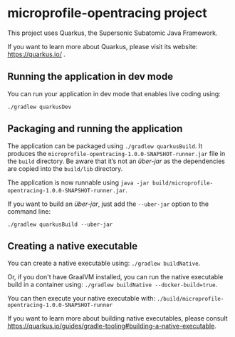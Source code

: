 # microprofile-opentracing project

This project uses Quarkus, the Supersonic Subatomic Java Framework.

If you want to learn more about Quarkus, please visit its website: https://quarkus.io/ .

## Running the application in dev mode

You can run your application in dev mode that enables live coding using:
```
./gradlew quarkusDev
```

## Packaging and running the application

The application can be packaged using `./gradlew quarkusBuild`.
It produces the `microprofile-opentracing-1.0.0-SNAPSHOT-runner.jar` file in the `build` directory.
Be aware that it’s not an _über-jar_ as the dependencies are copied into the `build/lib` directory.

The application is now runnable using `java -jar build/microprofile-opentracing-1.0.0-SNAPSHOT-runner.jar`.

If you want to build an _über-jar_, just add the `--uber-jar` option to the command line:
```
./gradlew quarkusBuild --uber-jar
```

## Creating a native executable

You can create a native executable using: `./gradlew buildNative`.

Or, if you don't have GraalVM installed, you can run the native executable build in a container using: `./gradlew buildNative --docker-build=true`.

You can then execute your native executable with: `./build/microprofile-opentracing-1.0.0-SNAPSHOT-runner`

If you want to learn more about building native executables, please consult https://quarkus.io/guides/gradle-tooling#building-a-native-executable.